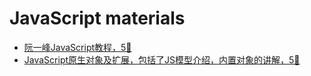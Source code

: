 # JavaScript materials

- [阮一峰JavaScript教程，5🌟](https://wangdoc.com/javascript/)
- [JavaScript原生对象及扩展，包括了JS模型介绍，内置对象的讲解，5🌟](https://segmentfault.com/a/1190000002634958)
